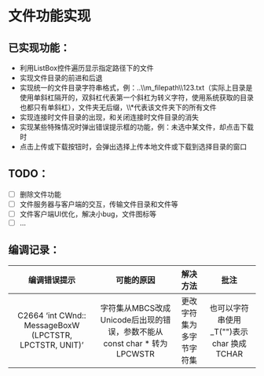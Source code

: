 # 文件功能实现
## 已实现功能：
- 利用ListBox控件遍历显示指定路径下的文件
- 实现文件目录的前进和后退
- 实现统一的文件目录字符串格式，例：..\\\\m_filepath\\\\123.txt（实际上目录是使用单斜杠隔开的，双斜杠代表第一个斜杠为转义字符，使用系统获取的目录也都只有单斜杠），文件夹无后缀，\\\\*代表该文件夹下的所有文件
- 实现连接时文件目录的出现，和关闭连接时文件目录的消失
- 实现某些特殊情况时弹出错误提示框的功能，例：未选中某文件，却点击下载时
- 点击上传或下载按钮时，会弹出选择上传本地文件或下载到选择目录的窗口

## TODO：
- [ ] 删除文件功能
- [ ] 文件服务器与客户端的交互，传输文件目录和文件等
- [ ] 文件客户端UI优化，解决小bug，文件图标等
- [ ] ...

## 编调记录：
|编调错误提示|可能的原因|解决方法|批注|
|:---:|:---:|:---:|:---:|
|C2664 ‘int CWnd:: MessageBoxW (LPCTSTR, LPCTSTR, UNIT)’|字符集从MBCS改成Unicode后出现的错误，参数不能从const char * 转为LPCWSTR|更改字符集为多字节字符集|也可以字符串使用_T("")表示 char 换成TCHAR|
